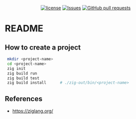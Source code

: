 <p align="center">
  <a href="https://github.com/mingyuchoo/zig-study-series/blob/main/LICENSE"><img alt="license" src="https://img.shields.io/github/license/mingyuchoo/zig-study-series"/></a>
  <a href="https://github.com/mingyuchoo/zig-study-series/issues"><img alt="Issues" src="https://img.shields.io/github/issues/mingyuchoo/zig-study-series?color=appveyor" /></a>
  <a href="https://github.com/mingyuchoo/zig-study-series/pulls"><img alt="GitHub pull requests" src="https://img.shields.io/github/issues-pr/mingyuchoo/zig-study-series?color=appveyor" /></a>
</p>

# README

## How to create a project

```bash
 mkdir <project-name>
 cd <project-name>
 zig init
 zig build run
 zig build test
 zig build install      # ./zig-out/bin/<project-name>
```

## References

- <https://ziglang.org/>
